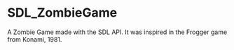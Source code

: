 # SDL_ZombieGame
 A Zombie Game made with the SDL API. It was inspired in the Frogger game from Konami, 1981.
